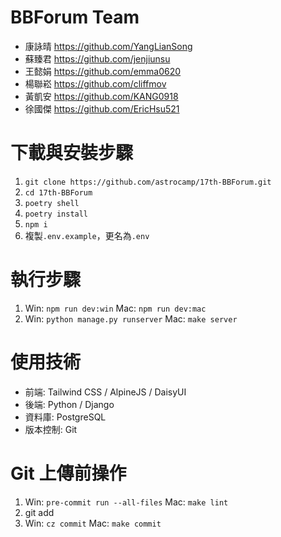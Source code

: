 # BBForum Team
- 康詠晴 https://github.com/YangLianSong
- 蘇臻君 https://github.com/jenjiunsu
- 王懿娟 https://github.com/emma0620
- 楊聯崧 https://github.com/cliffmov
- 黃凱安 https://github.com/KANG0918
- 徐國傑 https://github.com/EricHsu521

# 下載與安裝步驟
1. `git clone https://github.com/astrocamp/17th-BBForum.git`
2. `cd 17th-BBForum`
3. `poetry shell`
4. `poetry install`
5. `npm i`
6. 複製`.env.example`，更名為`.env`

# 執行步驟
1. Win: `npm run dev:win`
   Mac: `npm run dev:mac`
2. Win: `python manage.py runserver`
   Mac: `make server`

# 使用技術
- 前端: Tailwind CSS / AlpineJS / DaisyUI
- 後端: Python / Django
- 資料庫: PostgreSQL
- 版本控制: Git

# Git 上傳前操作
1. Win: `pre-commit run --all-files`
   Mac: `make lint`
2. git add
3. Win: `cz commit`
   Mac: `make commit`